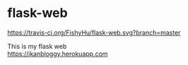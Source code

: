 # flask-web

https://travis-ci.org/FishyHu/flask-web.svg?branch=master

This is my flask web<br>
https://ikanbloggy.herokuapp.com
